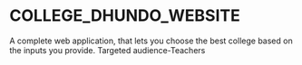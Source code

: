 # COLLEGE_DHUNDO_WEBSITE
A complete web application, that lets you choose the best college based on the inputs you provide. Targeted audience-Teachers
